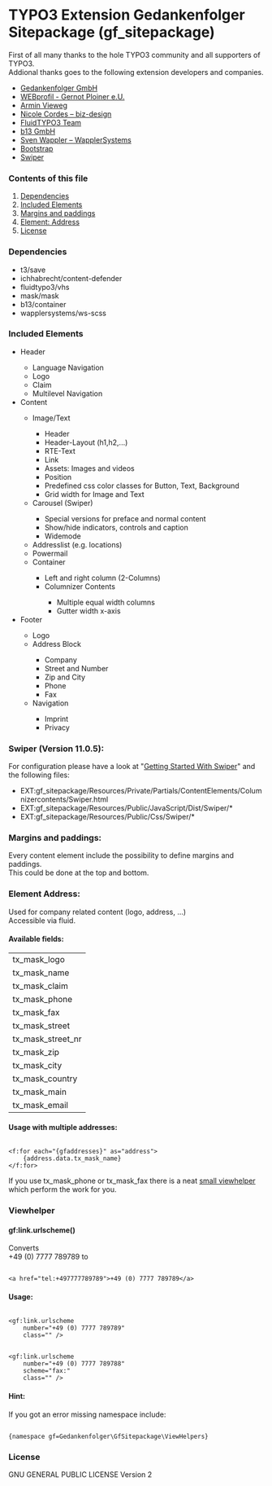 <h1>TYPO3 Extension Gedankenfolger Sitepackage (gf_sitepackage)</h1>
<p>
    First of all many thanks to the hole TYPO3 community and all supporters of TYPO3.<br>
    Addional thanks goes to the following extension developers and companies.
</p>
<ul>
    <li>
        <a href="https://www.gedankenfolger.de/" target="_blank">Gedankenfolger GmbH</a>
    </li>
    <li>
        <a href="https://extensions.typo3.org/extension/mask" target="_blank">WEBprofil - Gernot Ploiner e.U.</a>
    </li>
    <li>
        <a href="https://extensions.typo3.org/extension/save" target="_blank">Armin Vieweg</a>
    </li>
    <li>
        <a href="https://extensions.typo3.org/extension/content_defender" target="_blank">Nicole Cordes – biz-design</a>
    </li>
    <li>
        <a href="https://extensions.typo3.org/extension/vhs" target="_blank">FluidTYPO3 Team</a>
    </li>
    <li>
        <a href="https://extensions.typo3.org/extension/container" target="_blank">b13 GmbH</a>
    </li>
    <li>
        <a href="https://extensions.typo3.org/extension/ws_scss" target="_blank">Sven Wappler – WapplerSystems</a>
    </li>
    <li>
        <a href="https://getbootstrap.com/" target="_blank">Bootstrap</a>
    </li>
    <li>
        <a href="https://swiperjs.com/" target="_blank">Swiper</a>
    </li>
</ul>

<h3>
    Contents of this file
</h3>
<ol>
    <li>
        <a href="#dependencies">Dependencies</a>
    </li>
    <li>
        <a href="#includedelements">Included Elements</a>
    </li>
    <li>
        <a href="#marginsandpaddings">Margins and paddings</a>
    </li>
    <li>
        <a href="#element_address">Element: Address</a>
    </li>
    <li>
        <a href="#license">License</a>
    </li>
</ol>

<h3 id="dependencies">
    Dependencies
</h3>
<ul>
    <li>t3/save</li>
    <li>ichhabrecht/content-defender</li>
    <li>fluidtypo3/vhs</li>
    <li>mask/mask</li>
    <li>b13/container</li>
    <li>wapplersystems/ws-scss</li>
</ul>

<h3 id="includedelements">
    Included Elements
</h3>
<ul>
    <li>Header</li>
    <ul>
        <li>Language Navigation</li>
        <li>Logo</li>
        <li>Claim</li>
        <li>Multilevel Navigation</li>
    </ul>
    <li>Content</li>
    <ul>
        <li>Image/Text</li>
        <ul>
            <li>Header</li>
            <li>Header-Layout (h1,h2,...)</li>
            <li>RTE-Text</li>
            <li>Link</li>
            <li>Assets: Images and videos</li>
            <li>Position</li>
            <li>Predefined css color classes for Button, Text, Background</li>
            <li>Grid width for Image and Text</li>
        </ul>
        <li>Carousel (Swiper)</li>
        <ul>
            <li>Special versions for preface and normal content</li>
            <li>Show/hide indicators, controls and caption</li>
            <li>Widemode</li>
        </ul>
        <li>Addresslist (e.g. locations)</li>
        <li>Powermail</li>
        <li>Container</li>
        <ul>
            <li>Left and right column (2-Columns)</li>
            <li>Columnizer Contents</li>
            <ul>
                <li>Multiple equal width columns</li>
                <li>Gutter width x-axis</li>
            </ul>
        </ul>
    </ul>
    <li>Footer</li>
    <ul>
        <li>Logo</li>
        <li>Address Block</li>
        <ul>
            <li>Company</li>
            <li>Street and Number</li>
            <li>Zip and City</li>
            <li>Phone</li>
            <li>Fax</li>
        </ul>
        <li>Navigation</li>
        <ul>
            <li>Imprint</li>
            <li>Privacy</li>
        </ul>
    </ul>
</ul>

<h3 id="swiper">
    Swiper (Version 11.0.5):
</h3>
<p>For configuration please have a look at "<a href="https://swiperjs.com/get-started" target="_blank">Getting Started With Swiper</a>" and the following files:</p>
<ul>
    <li>
        EXT:gf_sitepackage/Resources/Private/Partials/ContentElements/Columnizercontents/Swiper.html
    </li>
    <li>
        EXT:gf_sitepackage/Resources/Public/JavaScript/Dist/Swiper/*
    </li>
    <li>
        EXT:gf_sitepackage/Resources/Public/Css/Swiper/*
    </li>
</ul>


<h3 id="marginsandpaddings">
    Margins and paddings:
</h3>
<p>Every content element include the possibility to define margins and paddings. <br>
This could be done at the top and bottom. </p>

<h3 id="element_address">
    Element Address:
</h3>
<p>Used for company related content (logo, address, ...)<br>Accessible via fluid.</p>
<h4>Available fields:</h4>
<table>
    <tr>
        <td>tx_mask_logo</td>
    </tr>
    <tr>
        <td>tx_mask_name</td>
    </tr>
    <tr>
        <td>tx_mask_claim</td>
    </tr>
    <tr>
        <td>tx_mask_phone</td>
    </tr>
    <tr>
        <td>tx_mask_fax</td>
    </tr>
    <tr>
        <td>tx_mask_street</td>
    </tr>
    <tr>
        <td>tx_mask_street_nr</td>
    </tr>
    <tr>
        <td>tx_mask_zip</td>
    </tr>
    <tr>
        <td>tx_mask_city</td>
    </tr>
    <tr>
        <td>tx_mask_country</td>
    </tr>
    <tr>
        <td>tx_mask_main</td>
    </tr>
    <tr>
        <td>tx_mask_email</td>
    </tr>
</table>
<h4>Usage with multiple addresses:</h4>
<pre><code>
&lt;f:for each="{gfaddresses}" as="address">
    {address.data.tx_mask_name}
&lt;/f:for>
</code></pre>
<p>If you use tx_mask_phone or tx_mask_fax there is a neat <a href="viewhelper">small viewhelper</a> which perform the work for you.

<h3 id="viewhelper">
    Viewhelper
</h3>
<h4>gf:link.urlscheme()</h4>
<p> Converts<br>
    +49 (0) 7777 789789 to </p>
<pre><code>
&lt;a href="tel:+497777789789"&gt;+49 (0) 7777 789789&lt;/a&gt;
</code></pre>
<h4>Usage:</h4>
<pre><code>
&lt;gf:link.urlscheme
    number="+49 (0) 7777 789789"
    class="" />
</code></pre>
<pre><code>
&lt;gf:link.urlscheme
    number="+49 (0) 7777 789788"
    scheme="fax:"
    class="" />
</code></pre>
<h4>Hint:</h4>
<p>If you got an error missing namespace include:</p>
<pre><code>
{namespace gf=Gedankenfolger\GfSitepackage\ViewHelpers}
</code></pre>

<h3 id="license">
    License
</h3>
<p>GNU GENERAL PUBLIC LICENSE Version 2</p>